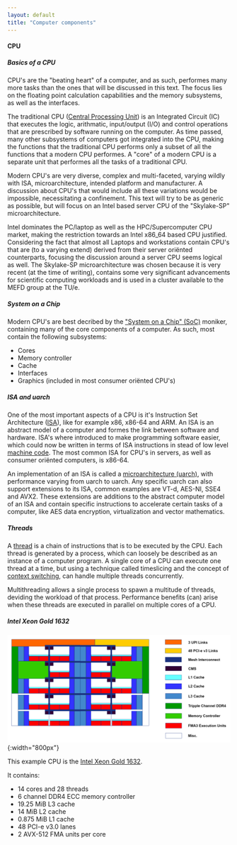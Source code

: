 ```yaml
---
layout: default
title: "Computer components"
--- 
```


#### CPU

##### Basics of a CPU

CPU's are the "beating heart" of a computer, and as such, performes many more tasks than the ones that will be discussed in this text. The focus lies on the floating point calculation capabilities and the memory subsystems, as well as the interfaces.

The traditional CPU ([Central Processing Unit](https://en.wikipedia.org/wiki/Central_processing_unit)) is an Integrated Circuit (IC) that executes the logic, arithmatic, input/output (I/O) and control operations that are prescribed by software running on the computer. As time passed, many other subsystems of computers got integrated into the CPU, making the functions that the traditional CPU performs only a subset of all the functions that a modern CPU performes. A "core" of a modern CPU is a separate unit that performes all the tasks of a traditional CPU.

Modern CPU's are very diverse, complex and multi-faceted, varying wildly with ISA, microarchitecture, intended platform and manufacturer. A discussion about CPU's that would include all these variations would be impossible, necessitating a confinement. This text will try to be as generic as possible, but will focus on an Intel based server CPU of the "Skylake-SP" microarchitecture.

Intel dominates the PC/laptop as well as the HPC/Supercomputer CPU market, making the restriction towards an Intel x86_64 based CPU justified. Considering the fact that almost all Laptops and workstations contain CPU's that are (to a varying extend) derived from their server oriënted counterparts, focusing the discussion around a server CPU seems logical as well. The Skylake-SP microarchitecture was chosen because it is very recent (at the time of writing), contains some very significant advancements for scientific computing workloads and is used in a cluster available to the MEFD group at the TU/e.

##### System on a Chip

Modern CPU's are best decribed by the ["System on a Chip" (SoC)](https://en.wikipedia.org/wiki/System_on_a_chip) moniker, containing many of the core components of a computer. As such, most contain the following subsystems:

 - Cores
 - Memory controller
 - Cache
 - Interfaces
 - Graphics (included in most consumer oriënted CPU's)

##### ISA and uarch

One of the most important aspects of a CPU is it's Instruction Set Architecture ([ISA](https://en.wikipedia.org/wiki/Instruction_set_architecture)), like for example x86, x86-64 and ARM. An ISA is an abstract model of a computer and formes the link between software and hardware. ISA's where introduced to make programming software easier, which could now be written in terms of ISA instructions in stead of low level [machine code](https://en.wikipedia.org/wiki/Machine_code). The most common ISA for CPU's in servers, as well as consumer oriënted computers, is x86-64.

An implementation of an ISA is called a [microarchitecture (uarch)](https://en.wikipedia.org/wiki/Microarchitecture), with performance varying from uarch to uarch. Any specific uarch can also support extensions to its ISA, common examples are VT-d, AES-NI, SSE4 and AVX2. These extensions are additions to the abstract computer model of an ISA and contain specific instructions to accelerate certain tasks of a computer, like AES data encryption, virtualization and vector mathematics.

##### Threads

A [thread](https://en.wikipedia.org/wiki/Thread_(computing)) is a chain of instructions that is to be executed by the CPU. Each thread is generated by a process, which can loosely be described as an instance of a computer program. A single core of a CPU can execute one thread at a time, but using a technique called timeslicing and the concept of [context switching](https://en.wikipedia.org/wiki/Context_switch), can handle multiple threads concurrently.

Multithreading allows a single process to spawn a multitude of threads, deviding the workload of that process. Performance benefits (can) arise when these threads are executed in parallel on multiple cores of a CPU.

##### Intel Xeon Gold 1632

![CPU](../image/Skylake-SP-Gold-1632.png){:width="800px"}

This example CPU is the [Intel Xeon Gold 1632](https://ark.intel.com/products/123541/Intel-Xeon-Gold-6132-Processor-19_25M-Cache-2_60-GHz). 

It contains:
 - 14 cores and 28 threads
 - 6 channel DDR4 ECC memory controller
 - 19.25 MiB L3 cache
 - 14 MiB L2 cache
 - 0.875 MiB L1 cache
 - 48 PCI-e v3.0 lanes
 - 2 AVX-512 FMA units per core